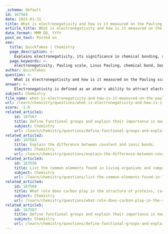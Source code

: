 ```yaml
---
_schema: default
id: 167564
date: 2025-01-31
title: What is electronegativity and how is it measured on the Pauling scale?
article_title: What is electronegativity and how is it measured on the Pauling scale?
date_format: MMM DD, YYYY
post_on_text: Posted on
seo:
  title: QuickTakes | Chemistry
  page_description: >-
    Explains electronegativity, its significance in chemical bonding, and how it is measured using the Pauling scale, including the calculation method for electronegativity differences.
  page_keywords: >-
    electronegativity, Pauling scale, Linus Pauling, chemical bond, bond energies, fluorine, francium, bond energy equation, periodic table, chemical properties, covalent bonds, ionic bonds
author: QuickTakes
question: >-
    What is electronegativity and how is it measured on the Pauling scale?
answer: >-
    Electronegativity is defined as an atom's ability to attract electrons towards itself in a chemical bond. It plays a crucial role in determining how atoms interact and bond with one another. The most commonly used scale for measuring electronegativity is the Pauling scale, which was proposed by chemist Linus Pauling in 1932.\n\nOn the Pauling scale, electronegativity values are assigned to elements based on their chemical behavior and bond energies. The scale ranges from approximately 0.7 to 4.0, with fluorine being the most electronegative element at a value of 4.0, and francium being one of the least electronegative at around 0.7. \n\nThe electronegativity of an element on the Pauling scale is calculated using an empirical relationship between the bond energies of the element with other elements. Specifically, the difference in electronegativity between two atoms can be determined using the following equation:\n\n$$\n\Delta EN = \sqrt{E_{AB} - \frac{1}{2}(E_{AA} + E_{BB})}\n$$\n\nIn this equation:\n- $E_{AB}$ is the bond energy of the bond formed between atoms A and B.\n- $E_{AA}$ and $E_{BB}$ are the bond energies of the homonuclear bonds (A-A and B-B).\n\nThis method allows for the quantification of how strongly an atom can attract shared electrons in a bond, which in turn influences the type of bond formed (covalent or ionic) and the overall chemical properties of the compounds formed.\n\nOverall, the Pauling scale provides a qualitative understanding of electronegativity trends across the periodic table, helping to predict the nature of chemical bonds and the behavior of elements in reactions.
subject: Chemistry
file_name: what-is-electronegativity-and-how-is-it-measured-on-the-pauling-scale.md
url: /learn/chemistry/questions/what-is-electronegativity-and-how-is-it-measured-on-the-pauling-scale
score: -1.0
related_article1:
    id: 167567
    title: Define functional groups and explain their importance in macromolecules.
    subject: Chemistry
    url: /learn/chemistry/questions/define-functional-groups-and-explain-their-importance-in-macromolecules
related_article2:
    id: 167563
    title: Explain the difference between covalent and ionic bonds.
    subject: Chemistry
    url: /learn/chemistry/questions/explain-the-difference-between-covalent-and-ionic-bonds
related_article3:
    id: 167558
    title: List the common elements found in living organisms and compare them with those in the non-living world.
    subject: Chemistry
    url: /learn/chemistry/questions/list-the-common-elements-found-in-living-organisms-and-compare-them-with-those-in-the-nonliving-world
related_article4:
    id: 167569
    title: What role does carbon play in the structure of proteins, carbohydrates, lipids, and nucleic acids?
    subject: Chemistry
    url: /learn/chemistry/questions/what-role-does-carbon-play-in-the-structure-of-proteins-carbohydrates-lipids-and-nucleic-acids
related_article5:
    id: 167567
    title: Define functional groups and explain their importance in macromolecules.
    subject: Chemistry
    url: /learn/chemistry/questions/define-functional-groups-and-explain-their-importance-in-macromolecules
---
```


&nbsp;
